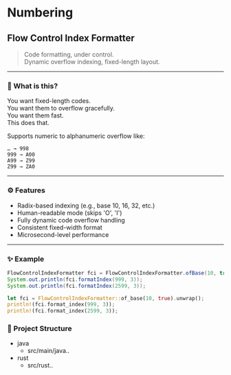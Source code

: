 # Numbering

## Flow Control Index Formatter

> Code formatting, under control.  
> Dynamic overflow indexing, fixed-length layout.  

---

### 🧭 What is this?

You want fixed-length codes.  
You want them to overflow gracefully.  
You want them fast.  
This does that.

Supports numeric to alphanumeric overflow like:
```
… → 998
999 → A00
A99 → Z99
Z99 → ZA0
```
---

### ⚙️ Features

- Radix-based indexing (e.g., base 10, 16, 32, etc.)
- Human-readable mode (skips 'O', 'I')
- Fully dynamic code overflow handling
- Consistent fixed-width format
- Microsecond-level performance

---

### ✨ Example

```java
FlowControlIndexFormatter fci = FlowControlIndexFormatter.ofBase(10, true);
System.out.println(fci.formatIndex(999, 3));  
System.out.println(fci.formatIndex(2599, 3));
```

```rust
let fci = FlowControlIndexFormatter::of_base(10, true).unwrap();
println!(fci.format_index(999, 3));
println!(fci.format_index(2599, 3));
```

### 📁 Project Structure
- java
  - src/main/java..
- rust
  - src/rust..